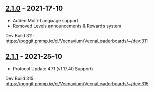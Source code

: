 ## [2.1.0](https://github.com/Vecnavium/VecnaLeaderboards/releases/tag/v2.1.0) - 2021-17-10

- Added Multi-Language support.
- Removed Levels announcements & Rewards system


Dev Build 311: https://poggit.pmmp.io/ci/Vecnavium/VecnaLeaderboards/~/dev:311

## [2.1.1](https://github.com/Vecnavium/VecnaLeaderboards/releases/tag/v2.1.1) - 2021-25-10

- Protocol Update 471 (v1.17.40 Support)


Dev Build 315: https://poggit.pmmp.io/ci/Vecnavium/VecnaLeaderboards/~/dev:315